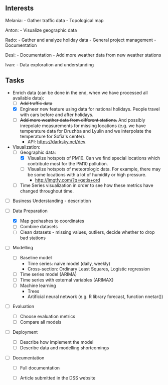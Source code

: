 ## Interests

Melania:
    - Gather traffic data
    - Topological map

Anton:
    - Visualize geographic data

Rado:
    - Gather and analyze holiday data
    - General project management
    - Documentation

Desi:
    - Documentation
    - Add more weather data from new weather stations

Ivan:
    - Data exploration and understanding


## Tasks

- Enrich data (can be done in the end, when we have processed all available data):
    - [ ] ~~Add traffic data~~
    - [X] Engineer new feature using data for national holidays. People travel with cars before and after holidays.
    - [ ] ~~Add more weather data from different stations.~~ And possibly inrepolate measurements for missing locations (e.g. we have temperature data for Druzhba and Lyulin and we interpolate the temperature for Sofia's center).
        - API: https://darksky.net/dev

- Visualization:
    - [ ] Geographic data:
        - [X] Visualize hotspots of PM10. Can we find special locations which contribute most for the PM10 pollution.
        - [ ] Visualize hotspots of meteorologic data. For example, there may be some locations with a lot of humidity or high pressure.
			- http://lmgtfy.com/?q=getis+ord
    - [ ] Time Series visualization in order to see how these metrics have changed throughout time.

- [ ] Business Understanding - description

- [ ] Data Preparation
	- [X] Map geohashes to coordinates
	- [ ] Combine datasets
	- [ ] Clean datasets - missing values, outliers, decide whether to drop bad stations

- [ ] Modelling
	- [ ] Baseline model 
		- Time series: naive model (daily, weekly)
		- Cross-section: Ordinary Least Squares, Logistic regression
	- [ ] Time series model (ARIMA)
	- [ ] Time series with external variables (ARIMAX)
	- [ ] Machine learning
		- Trees
		- Artificial neural network (e.g. R library forecast, function nnetar())

- [ ] Evaluation
	- [ ] Choose evaluation metrics
	- [ ] Compare all models

- [ ] Deployment
	- [ ] Describe how implement the model
	- [ ] Describe data and modelling shortcomings

- [ ] Documentation
	- [ ] Full documentation
	- [ ] Article submitted in the DSS website


